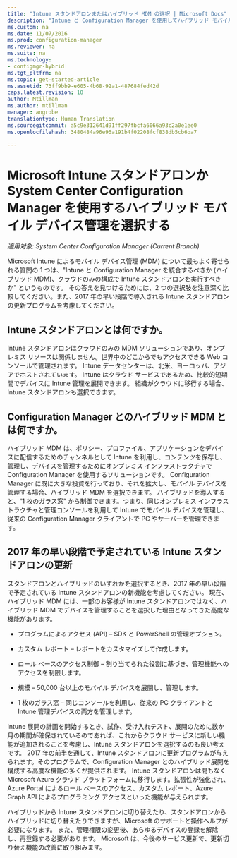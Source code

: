 ```yaml
---
title: "Intune スタンドアロンまたはハイブリッド MDM の選択 | Microsoft Docs"
description: "Intune と Configuration Manager を使用してハイブリッド モバイル デバイス管理を展開するか、Intune スタンドアロンを実行するかを選択します。"
ms.custom: na
ms.date: 11/07/2016
ms.prod: configuration-manager
ms.reviewer: na
ms.suite: na
ms.technology:
- configmgr-hybrid
ms.tgt_pltfrm: na
ms.topic: get-started-article
ms.assetid: 73ff9bb9-e605-4b68-92a1-487684fed42d
caps.latest.revision: 10
author: Mtillman
ms.author: mtillman
manager: angrobe
translationtype: Human Translation
ms.sourcegitcommit: a5c9e312641d91ff297fbcfa6066a93c2a0e1ee0
ms.openlocfilehash: 3480484a96e96a191b4f02208fcf838db5cb6ba7

---
```

# <a name="choose-between-microsoft-intune-standalone-and-hybrid-mobile-device-management-with-system-center-configuration-manager"></a>Microsoft Intune スタンドアロンか System Center Configuration Manager を使用するハイブリッド モバイル デバイス管理を選択する

*適用対象: System Center Configuration Manager (Current Branch)*

Microsoft Intune によるモバイル デバイス管理 (MDM) について最もよく寄せられる質問の 1 つは、"Intune と Configuration Manager を統合するべきか (ハイブリッド MDM)、クラウドのみの構成で Intune スタンドアロンを実行すべきか" というものです。 その答えを見つけるためには、2 つの選択肢を注意深く比較してください。また、2017 年の早い段階で導入される Intune スタンドアロンの更新プログラムを考慮してください。

## <a name="what-is-intune-standalone"></a>Intune スタンドアロンとは何ですか。

Intune スタンドアロンはクラウドのみの MDM ソリューションであり、オンプレミス リソースは関係しません。世界中のどこからでもアクセスできる Web コンソールで管理されます。 Intune データセンターは、北米、ヨーロッパ、アジアでホストされています。 Intune はクラウド サービスであるため、比較的短期間でデバイスに Intune 管理を展開できます。 組織がクラウドに移行する場合、Intune スタンドアロンも選択できます。

## <a name="what-is-hybrid-mdm-with-configuration-manager"></a>Configuration Manager とのハイブリッド MDM とは何ですか。

ハイブリッド MDM は、ポリシー、プロファイル、アプリケーションをデバイスに配信するためのチャンネルとして Intune を利用し、コンテンツを保存し、管理し、デバイスを管理するためにオンプレミス インフラストラクチャで Configuration Manager を使用するソリューションです。 Configuration Manager に既に大きな投資を行っており、それを拡大し、モバイル デバイスを管理する場合、ハイブリッド MDM を選択できます。 ハイブリッドを導入すると、“1 枚のガラス窓” から制御できます。つまり、同じオンプレミス インフラストラクチャと管理コンソールを利用して Intune でモバイル デバイスを管理し、従来の Configuration Manager クライアントで PC やサーバーを管理できます。

## <a name="whats-coming-to-intune-standalone-in-early-2017"></a>2017 年の早い段階で予定されている Intune スタンドアロンの更新

スタンドアロンとハイブリッドのいずれかを選択するとき、2017 年の早い段階で予定されている Intune スタンドアロンの新機能を考慮してください。 現在、ハイブリッド MDM には、一部のお客様が Intune スタンドアロンではなく、ハイブリッド MDM でデバイスを管理することを選択した理由となってきた高度な機能があります。

-   プログラムによるアクセス (API) – SDK と PowerShell の管理オプション。

-   カスタム レポート – レポートをカスタマイズして作成します。

-   ロール ベースのアクセス制御 – 割り当てられた役割に基づき、管理機能へのアクセスを制限します。

-   規模 – 50,000 台以上のモバイル デバイスを展開し、管理します。

-   1 枚のガラス窓 – 同じコンソールを利用し、従来の PC クライアントと Intune 管理デバイスの両方を管理します。

Intune 展開の計画を開始するとき、試作、受け入れテスト、展開のために数か月の期間が確保されているのであれば、これからクラウド サービスに新しい機能が追加されることを考慮し、Intune スタンドアロンを選択するのも良い考えです。 2017 年の前半を通して、Intune スタンドアロンに更新プログラムが与えられます。そのプログラムで、Configuration Manager とのハイブリッド展開を構成する高度な機能の多くが提供されます。 Intune スタンドアロンは間もなく Microsoft Azure クラウド プラットフォームに移行します。拡張性が強化され、Azure Portal によるロール ベースのアクセス、カスタム レポート、Azure Graph API によるプログラミング アクセスといった機能が与えられます。

ハイブリッドから Intune スタンドアロンに切り替えたり、スタンドアロンからハイブリッドに切り替えたりできますが、Microsoft のサポートと操作ヘルプが必要になります。 また、管理権限の変更後、あらゆるデバイスの登録を解除し、再登録する必要があります。  Microsoft は、今後のサービス更新で、更新切り替え機能の改善に取り組みます。



<!--HONumber=Dec16_HO3-->


